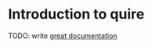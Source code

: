 # Introduction to quire

TODO: write [great documentation](http://jacobian.org/writing/what-to-write/)

